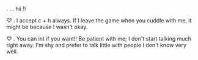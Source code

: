 . . . hii !!

♡ . I accept c + h always. If I leave the game when you cuddle with me, it might be because I wasn't okay.

♡ . You can int if you want!! Be patient with me; I don't start talking much right away. I'm shy and prefer to talk little with people I don't know very well.
